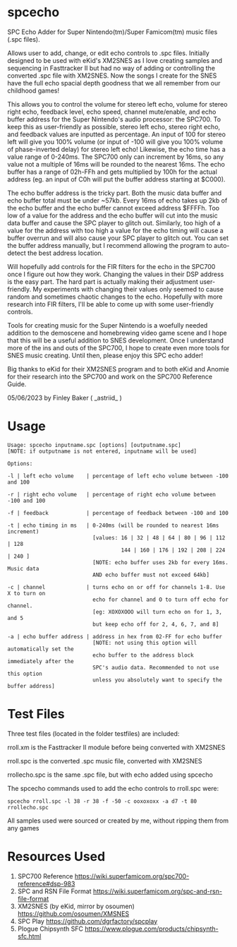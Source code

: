 # spcecho

SPC Echo Adder for Super Nintendo(tm)/Super Famicom(tm) music files (.spc files).

Allows user to add, change, or edit echo controls to .spc files. Initially designed
to be used with eKid's XM2SNES as I love creating samples and sequencing in 
Fasttracker II but had no way of adding or controlling the converted .spc file with
XM2SNES. Now the songs I create for the SNES have the full echo spacial depth goodness
that we all remember from our childhood games!

This allows you to control the volume for stereo left echo, volume for stereo right
echo, feedback level, echo speed, channel mute/enable, and echo buffer address for
the Super Nintendo's audio processor: the SPC700. To keep this as user-friendly as possible, 
stereo left echo, stereo right echo, and feedback values are inputted as percentage. An 
input of 100 for stereo left will give you 100% volume (or input of -100 will give you 100% 
volume of phase-inverted delay) for stereo left echo! Likewise, the echo time has a value
range of 0-240ms. The SPC700 only can increment by 16ms, so any value not a multiple of
16ms will be rounded to the nearest 16ms. The echo buffer has a range of 02h-FFh and gets
multiplied by 100h for the actual address (eg. an input of C0h will put the buffer address
starting at $C000).

The echo buffer address is the tricky part. Both the music data buffer and echo buffer total
must be under ~57kb. Every 16ms of echo takes up 2kb of the echo buffer and the echo buffer
cannot exceed address $FFFFh. Too low of a value for the address and the echo buffer will cut 
into the music data buffer and cause the SPC player to glitch out. Similarly, too high of a 
value for the address with too high a value for the echo timing will cause a buffer overrun 
and will also cause your SPC player to glitch out. You can set the buffer address manually,
but I recommend allowing the program to auto-detect the best address location.

Will hopefully add controls for the FIR filters for the echo in the SPC700 once I figure out 
how they work. Changing the values in their DSP address is the easy part. The hard part is 
actually making their adjustment user-friendly. My experiments with changing their values
only seemed to cause random and sometimes chaotic changes to the echo. Hopefully with more
research into FIR filters, I'll be able to come up with some user-friendly controls.

Tools for creating music for the Super Nintendo is a woefully needed addition to the demoscene
and homebrewing video game scene and I hope that this will be a useful addition to SNES 
development. Once I understand more of the ins and outs of the SPC700, I hope to create even
more tools for SNES music creating. Until then, please enjoy this SPC echo adder!

Big thanks to eKid for their XM2SNES program and to both eKid and Anomie for their research
into the SPC700 and work on the SPC700 Reference Guide.

05/06/2023 by Finley Baker ( \_astriid\_ )

    
# Usage
    Usage: spcecho inputname.spc [options] [outputname.spc]
    [NOTE: if outputname is not entered, inputname will be used]
    
    Options:

    -l | left echo volume    | percentage of left echo volume between -100 and 100
    
    -r | right echo volume   | percentage of right echo volume between -100 and 100
    
    -f | feedback            | percentage of feedback between -100 and 100
    
    -t | echo timing in ms   | 0-240ms (will be rounded to nearest 16ms increment)
                               [values: 16 | 32 | 48 | 64 | 80 | 96 | 112 | 128
                                        144 | 160 | 176 | 192 | 208 | 224 | 240 ]
                               [NOTE: echo buffer uses 2kb for every 16ms. Music data
                               AND echo buffer must not exceed 64kb]
    
    -c | channel             | turns echo on or off for channels 1-8. Use X to turn on
                               echo for channel and O to turn off echo for channel.
                               [eg: XOXOXOOO will turn echo on for 1, 3, and 5
                               but keep echo off for 2, 4, 6, 7, and 8]
    
    -a | echo buffer address | address in hex from 02-FF for echo buffer
                               [NOTE: not using this option will automatically set the
                               echo buffer to the address block immediately after the
                               SPC's audio data. Recommended to not use this option
                               unless you absolutely want to specify the buffer address]
# Test Files
Three test files (located in the folder testfiles) are included:

rroll.xm is the Fasttracker II module before being converted with XM2SNES

rroll.spc is the converted .spc music file, converted with XM2SNES

rrollecho.spc is the same .spc file, but with echo added using spcecho

The spcecho commands used to add the echo controls to rroll.spc were:

    spcecho rroll.spc -l 38 -r 38 -f -50 -c ooxoxoxx -a d7 -t 80 rrollecho.spc
    
All samples used were sourced or created by me, without ripping them from any games

# Resources Used
1. SPC700 Reference https://wiki.superfamicom.org/spc700-reference#dsp-983
2. SPC and RSN File Format https://wiki.superfamicom.org/spc-and-rsn-file-format
3. XM2SNES (by eKid, mirror by osoumen) https://github.com/osoumen/XMSNES
4. SPC Play https://github.com/dgrfactory/spcplay
5. Plogue Chipsynth SFC https://www.plogue.com/products/chipsynth-sfc.html

